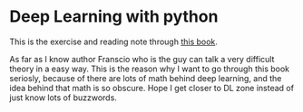 # Deep Learning with python 

This is the exercise and reading note through [this book](https://www.manning.com/books/deep-learning-with-python).

As far as I know author Franscio who is the guy can talk a very difficult theory in a easy way. This is the reason why I want to go through this book seriosly, because of there are lots of math behind deep learning, and the idea behind that math is so obscure. Hope I get closer to DL zone instead of just know lots of buzzwords.